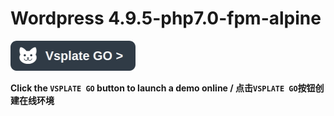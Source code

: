 # Wordpress 4.9.5-php7.0-fpm-alpine

<a href="https://www.vsplate.com/?docker-compose=https://github.com/vsplate/dcenvs/wordpress/4.9.5-php7.0-fpm-alpine"><img alt="VSPLATE GO" src="https://raw.githubusercontent.com/vsplate/images/master/vsgo_btn.png" width="200px"></a>

**Click the `VSPLATE GO` button to launch a demo online / 点击`VSPLATE GO`按钮创建在线环境**